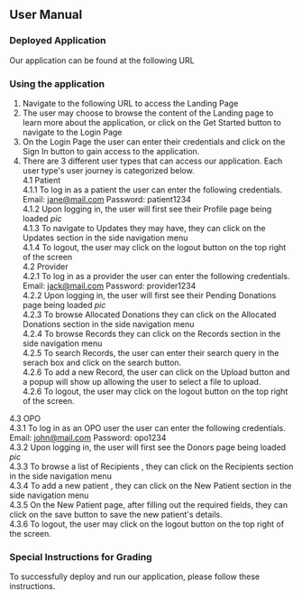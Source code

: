 ## User Manual   
### Deployed Application  
Our application can be found at the following URL    

### Using the application   
1. Navigate to the following URL to access the Landing Page  
2. The user may choose to browse the content of the Landing page to learn more about the application, or click on the Get Started button to navigate to the Login Page
3. On the Login Page the user can enter their credentials and click on the Sign In button to gain access to the application.
4. There are 3 different user types that can access our application. Each user type's user journey is categorized below.  
  4.1 Patient   
      4.1.1 To log in as a patient the user can enter the following credentials. Email: jane@mail.com Password: patient1234  
      4.1.2 Upon logging in, the user will first see their Profile page being loaded *pic*  
      4.1.3 To navigate to Updates they may have, they can click on the Updates section in the side navigation menu  
      4.1.4 To logout, the user may click on the logout button on the top right of the screen  
  4.2 Provider     
      4.2.1 To log in as a provider the user can enter the following credentials. Email: jack@mail.com Password: provider1234     
      4.2.2 Upon logging in, the user will first see their Pending Donations page being loaded *pic*    
      4.2.3 To browse Allocated Donations they can click on the Allocated Donations section in the side navigation menu    
      4.2.4 To browse Records they can click on the Records section in the side navigation menu   
      4.2.5 To search Records, the user can enter their search query in the serach box and click on the search button.  
      4.2.6 To add a new Record, the user can click on the Upload button and a popup will show up allowing the user to select a file to upload.  
      4.2.6 To logout, the user may click on the logout button on the top right of the screen.  
    
  4.3 OPO  
      4.3.1 To log in as an OPO user the user can enter the following credentials. Email: john@mail.com Password: opo1234  
      4.3.2 Upon logging in, the user will first see the Donors page being loaded *pic*  
      4.3.3 To browse a list of Recipients , they can click on the Recipients section in the side navigation menu  
      4.3.4 To add a new patient , they can click on the New Patient section in the side navigation menu  
      4.3.5 On the New Patient page, after filling out the required fields, they can click on the save button to save the new patient's details.  
      4.3.6 To logout, the user may click on the logout button on the top right of the screen.    
    
 ### Special Instructions for Grading    
 To successfully deploy and run our application, please follow these instructions.   
